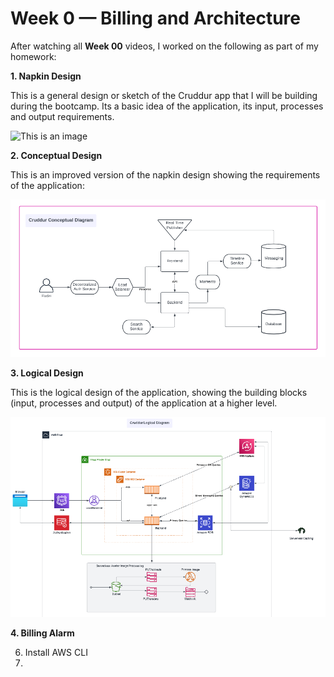 # Week 0 — Billing and Architecture

After watching all **Week 00** videos, I worked on the following as part of my homework:

**1. Napkin Design**

This is a general design or sketch of the Cruddur app that I will be building during the bootcamp. Its a basic idea of the application, its input, processes and output requirements. 

![This is an image](/../main/assets/LogicalDiagram.png)

**2. Conceptual Design**


This is an improved version of the napkin design showing the requirements of the application:

![This is an image](https://github.com/vonrashey/aws-bootcamp-cruddur-2023/blob/main/_docs/assets/Conceptual%20Diagram.png)


**3. Logical Design**

This is the logical design of the application, showing the building blocks (input, processes and output) of the application at a higher level.

![This is an image](https://github.com/vonrashey/aws-bootcamp-cruddur-2023/blob/main/_docs/assets/LogicalDiagram.png)

**4. Billing Alarm**


6. Install AWS CLI
7. 
